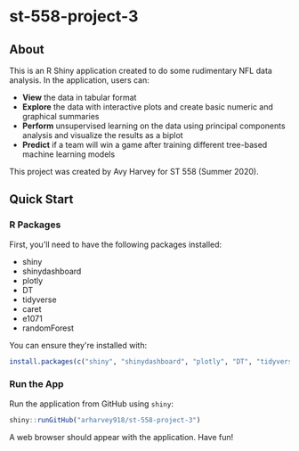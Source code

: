 # st-558-project-3

## About

This is an R Shiny application created to do some rudimentary NFL data analysis. In the application, users can:

* **View** the data in tabular format
* **Explore** the data with interactive plots and create basic numeric and graphical summaries
* **Perform** unsupervised learning on the data using principal components analysis and visualize the results as a biplot
* **Predict** if a team will win a game after training different tree-based machine learning models

This project was created by Avy Harvey for ST 558 (Summer 2020).

## Quick Start

### R Packages

First, you'll need to have the following packages installed:

* shiny
* shinydashboard
* plotly
* DT
* tidyverse
* caret
* e1071
* randomForest

You can ensure they're installed with:

```r
install.packages(c("shiny", "shinydashboard", "plotly", "DT", "tidyverse", "caret", "e1071", "randomForest"))
```

### Run the App

Run the application from GitHub using `shiny`:

```r
shiny::runGitHub("arharvey918/st-558-project-3")
```

A web browser should appear with the application. Have fun!
